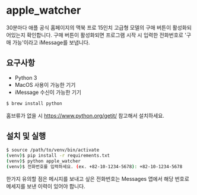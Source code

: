 # apple_watcher
  
30분마다 애플 공식 홈페이지의 맥북 프로 15인치 고급형 모델의 구매 버튼이 활성화되어있는지 확인합니다.
구매 버튼이 활성화되면 프로그램 시작 시 입력한 전화번호로 '구매 가능'이라고 iMessage를 보냅니다.

## 요구사항
  - Python 3
  - MacOS 사용이 가능한 기기 
  - iMessage 수신이 가능한 기기

  ```bash
  $ brew install python
  ```
  
  홈브류가 없을 시 https://www.python.org/getit/ 참고해서 설치하세요.
  
  
## 설치 및 실행
```bash
$ source /path/to/venv/bin/activate
(venv)$ pip install -r requirements.txt
(venv)$ python apple_watcher
(venv)$ 전화번호를 입력하세요. (ex. +82-10-1234-5678): +82-10-1234-5678
```
한가지 유의할 점은 메시지를 보내고 싶은 전화번호는 Messages 앱에서 해당 번호로 메세지를 보낸 이력이 있어야 합니다.
